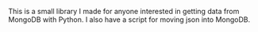 This is a small library I made for anyone interested in getting data from MongoDB with Python.
I also have a script for moving json into MongoDB.
